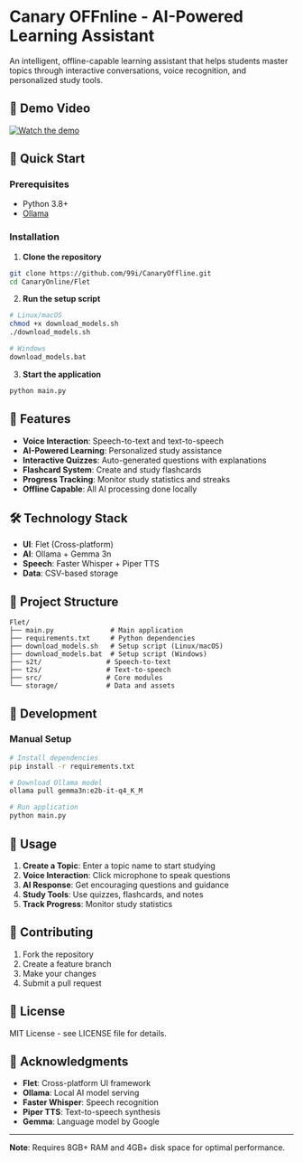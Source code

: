 # Canary OFFnline - AI-Powered Learning Assistant

An intelligent, offline-capable learning assistant that helps students master topics through interactive conversations, voice recognition, and personalized study tools.
## 🎥 Demo Video

[![Watch the demo](https://img.youtube.com/vi/zFBgixQ0b0o/hqdefault.jpg)](https://www.youtube.com/watch?v=zFBgixQ0b0o)


## 🚀 Quick Start

### Prerequisites

- Python 3.8+
- [Ollama](https://ollama.com/)

### Installation

1. **Clone the repository**

```bash
git clone https://github.com/99i/CanaryOffline.git
cd CanaryOnline/Flet
```

2. **Run the setup script**

```bash
# Linux/macOS
chmod +x download_models.sh
./download_models.sh

# Windows
download_models.bat
```

3. **Start the application**

```bash
python main.py
```

## 🎯 Features

- **Voice Interaction**: Speech-to-text and text-to-speech
- **AI-Powered Learning**: Personalized study assistance
- **Interactive Quizzes**: Auto-generated questions with explanations
- **Flashcard System**: Create and study flashcards
- **Progress Tracking**: Monitor study statistics and streaks
- **Offline Capable**: All AI processing done locally

## 🛠️ Technology Stack

- **UI**: Flet (Cross-platform)
- **AI**: Ollama + Gemma 3n
- **Speech**: Faster Whisper + Piper TTS
- **Data**: CSV-based storage

## 📁 Project Structure

```
Flet/
├── main.py              # Main application
├── requirements.txt     # Python dependencies
├── download_models.sh   # Setup script (Linux/macOS)
├── download_models.bat  # Setup script (Windows)
├── s2t/                # Speech-to-text
├── t2s/                # Text-to-speech
├── src/                # Core modules
└── storage/            # Data and assets
```

## 🔧 Development

### Manual Setup

```bash
# Install dependencies
pip install -r requirements.txt

# Download Ollama model
ollama pull gemma3n:e2b-it-q4_K_M

# Run application
python main.py
```

## 📖 Usage

1. **Create a Topic**: Enter a topic name to start studying
2. **Voice Interaction**: Click microphone to speak questions
3. **AI Response**: Get encouraging questions and guidance
4. **Study Tools**: Use quizzes, flashcards, and notes
5. **Track Progress**: Monitor study statistics

## 🤝 Contributing

1. Fork the repository
2. Create a feature branch
3. Make your changes
4. Submit a pull request

## 📄 License

MIT License - see LICENSE file for details.

## 🙏 Acknowledgments

- **Flet**: Cross-platform UI framework
- **Ollama**: Local AI model serving
- **Faster Whisper**: Speech recognition
- **Piper TTS**: Text-to-speech synthesis
- **Gemma**: Language model by Google

---

**Note**: Requires 8GB+ RAM and 4GB+ disk space for optimal performance.
